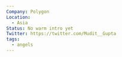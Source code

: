 ```yaml
---
Company: Polygon
Location:
  - Asia
Status: No warm intro yet
Twitter: https://twitter.com/Mudit__Gupta
tags:
  - angels
---
```

